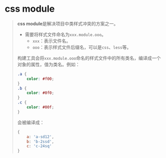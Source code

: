 # css module

> **css module**是解决项目中类样式冲突的方案之一。
>
> - 需要将样式文件命名为`xxx.module.ooo`。
>   - `xxx`：表示文件名。
>   - `ooo`：表示样式文件后缀名，可以是`css`、`less`等。
>
> 构建工具会将`xxx.module.ooo`命名的样式文件中的所有类名，编译成一个对象的属性，值为类名。例如：
>
> ```css
> .a {
>     color: #f00;
> }
> .b {
>     color: #0f0;
> }
> .c {
>     color: #00f;
> }
> ```
>
> 会被编译成：
>
> ```js
> {
>     a: 'a-sd12',
>     b: 'b-2ssd',
>     c: 'c-24sq'
> }
> ```
>
> 







































